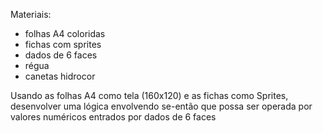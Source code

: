 Materiais:

- folhas A4 coloridas
- fichas com sprites
- dados de 6 faces
- régua
- canetas hidrocor

Usando as folhas A4 como tela (160x120) e as fichas como Sprites, desenvolver uma lógica envolvendo se-então que possa ser operada por valores numéricos entrados por dados de 6 faces